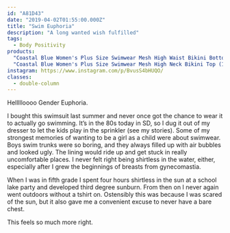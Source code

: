 ```yaml
---
id: "A81D43"
date: "2019-04-02T01:55:00.000Z"
title: "Swim Euphoria"
description: "A long wanted wish fulfilled"
tags:
  - Body Positivity
products:
  "Coastal Blue Women's Plus Size Swimwear Mesh High Waist Bikini Bottom (3X)": https://www.amazon.com/exec/obidos/ASIN/B01MYO1J8C/curvyandtrans-20
  "Coastal Blue Women's Plus Size Swimwear Mesh High Neck Bikini Top (1X)": https://www.amazon.com/exec/obidos/ASIN/B01N423Y6H/curvyandtrans-20
instagram: https://www.instagram.com/p/BvusS4bHUQO/
classes:
  - double-column
---
```

Hellllloooo Gender Euphoria.

I bought this swimsuit last summer and never once got the chance to wear it to actually go swimming. It’s in the 80s today in SD, so I dug it out of my dresser to let the kids play in the sprinkler (see my stories). Some of my strongest memories of wanting to be a girl as a child were about swimwear. Boys swim trunks were so boring, and they always filled up with air bubbles and looked ugly. The lining would ride up and get stuck in really uncomfortable places. I never felt right being shirtless in the water, either, especially after I grew the beginnings of breasts from gynecomastia.

When I was in fifth grade I spent four hours shirtless in the sun at a school lake party and developed third degree sunburn. From then on I never again went outdoors without a tshirt on. Ostensibly this was because I was scared of the sun, but it also gave me a convenient excuse to never have a bare chest.

This feels so much more right.
